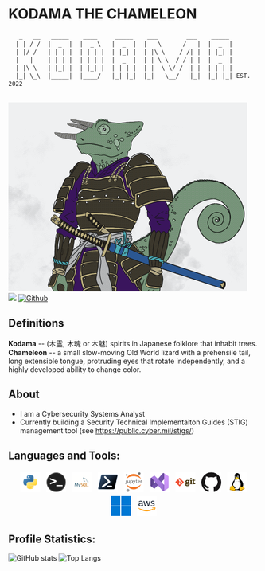 # KODAMA THE CHAMELEON
```
   _   __   _____    ____     _____    ___        ___    _____
  | | / /  |  _  |  |  _ \   |  _  |  |   \      /   |  |  _  |
  | |/ /   | | | |  | | | |  | |_| |  | |\ \    / /| |  | |_| |
  |   |    | | | |  | | | |  |  _  |  | | \ \  / / | |  |  _  |
  | |\ \   | |_| |  | |_| |  | | | |  | |  \ \/ /  | |  | | | |
  |_| \_\  |_____|  |____/   |_| |_|  |_|   \__/   |_|  |_| |_| EST. 2022
 
```
![My_Image](/pics/samurai.GIF)  
![](https://visitor-badge.laobi.icu/badge?page_id=kodamaChameleon.kodamaChameleon) [![Github](https://img.shields.io/github/followers/kodamaChameleon?label=Follow&style=social)](https://github.com/kodamaChameleon)

Definitions
------------
**Kodama** -- (木霊, 木魂 or 木魅) spirits in Japanese folklore that inhabit trees.  
**Chameleon** -- a small slow-moving Old World lizard with a prehensile tail, long extensible tongue, protruding eyes that rotate independently, and a highly developed ability to change color.

About
------------
- I am a Cybersecurity Systems Analyst
- Currently building a Security Technical Implementaiton Guides (STIG) management tool (see https://public.cyber.mil/stigs/)

Languages and Tools:
------------
<p align="center">
<img src="https://raw.githubusercontent.com/github/explore/80688e429a7d4ef2fca1e82350fe8e3517d3494d/topics/python/python.png" alt="Python" height="40" style="vertical-align:top; margin:4px">
<img src="https://raw.githubusercontent.com/github/explore/d92924b1d925bb134e308bd29c9de6c302ed3beb/topics/terminal/terminal.png" alt="Terminal" height="40" style="vertical-align:top; margin:4px">
<img src="https://raw.githubusercontent.com/github/explore/80688e429a7d4ef2fca1e82350fe8e3517d3494d/topics/mysql/mysql.png" alt="MySQL" height="40" style="vertical-align:top; margin:4px">
<img src="https://raw.githubusercontent.com/github/explore/80688e429a7d4ef2fca1e82350fe8e3517d3494d/topics/powershell/powershell.png" alt="PowerShell" height="40" style="vertical-align:top; margin:4px">
<img src="https://raw.githubusercontent.com/github/explore/a4691f04ff219c1c2aa02fc61fda41aa43f1459a/topics/jupyter-notebook/jupyter-notebook.png" alt="Jupyter Notebooks" height="40" style="vertical-align:top; margin:4px">
<img src="https://raw.githubusercontent.com/github/explore/86c1bd6b4584404882313005cbd1c213cacb16d8/topics/visual-studio/visual-studio.png" alt="Visual Studio" height="40" style="vertical-align:top; margin:4px">
<img src="https://raw.githubusercontent.com/github/explore/80688e429a7d4ef2fca1e82350fe8e3517d3494d/topics/git/git.png" alt="Git" height="40" style="vertical-align:top; margin:4px">
<img src="https://raw.githubusercontent.com/github/explore/78df643247d429f6cc873026c0622819ad797942/topics/github/github.png" alt="GitHub" height="40" style="vertical-align:top; margin:4px">
<img src="https://raw.githubusercontent.com/github/explore/80688e429a7d4ef2fca1e82350fe8e3517d3494d/topics/linux/linux.png" alt="Linux" height="40" style="vertical-align:top; margin:4px">
<img src="https://raw.githubusercontent.com/github/explore/379d49236d826364be968345e0a085d044108cff/topics/windows/windows.png" alt="Windows" height="40" style="vertical-align:top; margin:4px">
<img src="https://raw.githubusercontent.com/github/explore/fbceb94436312b6dacde68d122a5b9c7d11f9524/topics/aws/aws.png" alt="AWS" height="40" style="vertical-align:top; margin:4px">
</p>

Profile Statistics:
------------
![GitHub stats](https://github-readme-stats.vercel.app/api?username=kodamaChameleon&show_icons=true&theme=tokyonight) ![Top Langs](https://github-readme-stats.vercel.app/api/top-langs/?username=kodamaChameleon&theme=tokyonight)

